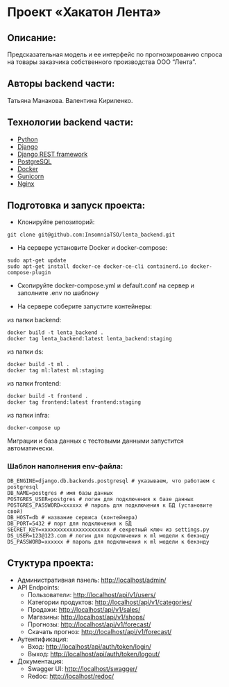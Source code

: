 # __Проект «Хакатон Лента»__

## __Описание__:
Предсказательная модель и ее интерфейс по прогнозированию спроса 
на товары заказчика собственного производства ООО “Лента”. 

## __Авторы backend части__:
Татьяна Манакова.
Валентина Кириленко.

## __Технологии backend части__:

* [Python](https://www.python.org/)
* [Django](https://www.djangoproject.com/)
* [Django REST framework](https://www.django-rest-framework.org/)
* [PostgreSQL](https://www.postgresql.org/)
* [Docker](https://www.docker.com/)
* [Gunicorn](https://gunicorn.org/)
* [Nginx](https://nginx.org/)

## __Подготовка и запуск проекта__:

* Клонируйте репозиторий:

```
git clone git@github.com:InsomniaTSO/lenta_backend.git
```

* На сервере установите Docker и docker-compose:

```
sudo apt-get update
sudo apt-get install docker-ce docker-ce-cli containerd.io docker-compose-plugin
```

* Скопируйте docker-compose.yml и default.conf на сервер и заполните .env по шаблону

* На сервере соберите запустите контейнеры:

из папки backend:
```
docker build -t lenta_backend .
docker tag lenta_backend:latest lenta_backend:staging

```

из папки ds:
```
docker build -t ml .
docker tag ml:latest ml:staging

```

из папки frontend:
```
docker build -t frontend .
docker tag frontend:latest frontend:staging

```

из папки infra:
```
docker-compose up

```

Миграции и база данных с тестовыми данными запустится автоматически.


### __Шаблон наполнения env-файла__:

```
DB_ENGINE=django.db.backends.postgresql # указываем, что работаем с postgresql
DB_NAME=postgres # имя базы данных
POSTGRES_USER=postgres # логин для подключения к базе данных
POSTGRES_PASSWORD=xxxxxx # пароль для подключения к БД (установите свой)
DB_HOST=db # название сервиса (контейнера)
DB_PORT=5432 # порт для подключения к БД
SECRET_KEY=xxxxxxxxxxxxxxxxxxxxxx # секретный ключ из settings.py
DS_USER=123@123.com # логин для подключения к ml модели к бекэнду
DS_PASSWORD=xxxxxx # пароль для подключения к ml модели к бекэнду
```

## Стуктура проекта:

- Административная панель: [http://localhost/admin/](http://localhost/admin/)
- API Endpoints:
  - Пользователи: [http://localhost/api/v1/users/](http://localhost/api/v1/users/)
  - Категории продуктов: [http://localhost/api/v1/categories/](http://localhost/api/v1/categories/)
  - Продажи: [http://localhost/api/v1/sales/](http://localhost/api/v1/sales/)
  - Магазины: [http://localhost/api/v1/shops/](http://localhost/api/v1/shops/)
  - Прогнозы: [http://localhost/api/v1/forecast/](http://localhost/api/v1/forecast/)
  - Скачать прогноз: [http://localhost/api/v1/forecast/](http://localhost/api/v1/forecast/)
- Аутентификация:
  - Вход: [http://localhost/api/auth/token/login/](http://localhost/api/auth/token/login/)
  - Выход: [http://localhost/api/auth/token/logout/](http://localhost/api/auth/token/logout/)
- Документация:
  - Swagger UI: [http://localhost/swagger/](http://localhost/swagger/)
  - Redoc: [http://localhost/redoc/](http://localhost/redoc/)
